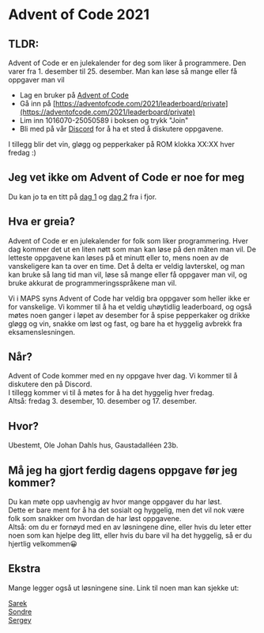 # Advent of Code 2021

## TLDR:

Advent of Code er en julekalender for deg som liker å programmere. Den varer fra 1. desember til 25. desember.
Man kan løse så mange eller få oppgaver man vil

- Lag en bruker på [Advent of Code](https://adventofcode.com/)
- Gå inn på [https://adventofcode.com/2021/leaderboard/private](https://adventofcode.com/2021/leaderboard/private)
- Lim inn 1016070-25050589 i boksen og trykk "Join"
- Bli med på vår [Discord](https://discord.gg/VWr6Xj3QZS) for å ha et sted å diskutere oppgavene.

I tillegg blir det vin, gløgg og pepperkaker på ROM klokka XX:XX hver fredag :)

## Jeg vet ikke om Advent of Code er noe for meg

Du kan jo ta en titt på [dag 1](https://adventofcode.com/2020/day/1) og [dag 2](https://adventofcode.com/2020/day/2) fra i fjor. 

## Hva er greia?

Advent of Code er en julekalender for folk som liker programmering. Hver dag kommer det ut en liten nøtt som man kan løse på den måten man vil.
De letteste oppgavene kan løses på et minutt eller to, mens noen av de vanskeligere kan ta over en time. Det å delta er veldig lavterskel, og man
kan bruke så lang tid man vil, løse så mange eller få oppgaver man vil, og bruke akkurat de programmeringsspråkene man vil.

Vi i MAPS syns Advent of Code har veldig bra oppgaver som heller ikke er for vanskelige. Vi kommer til å ha et veldig uhøytidlig leaderboard,
og også møtes noen ganger i løpet av desember for å spise pepperkaker og drikke gløgg og vin, snakke om løst og fast, og bare ha et hyggelig avbrekk fra eksamenslesningen.

## Når?
Advent of Code kommer med en ny oppgave hver dag. Vi kommer til å diskutere den på Discord. \
I tillegg kommer vi til å møtes for å ha det hyggelig hver fredag. \
Altså: fredag 3. desember, 10. desember og 17. desember.

## Hvor?
Ubestemt, Ole Johan Dahls hus, Gaustadalléen 23b.


## Må jeg ha gjort ferdig dagens oppgave før jeg kommer?
Du kan møte opp uavhengig av hvor mange oppgaver du har løst. \
Dette er bare ment for å ha det sosialt og hyggelig, men det vil nok være folk som snakker om hvordan de har løst oppgavene. \
Altså: om du er fornøyd med en av løsningene dine, eller hvis du leter etter noen som kan hjelpe deg litt, 
eller hvis du bare vil ha det hyggelig, så er du hjertlig velkommen😀

## Ekstra
Mange legger også ut løsningene sine. Link til noen man kan sjekke ut:

[Sarek](https://github.com/sarsko/aoc-2020) \
[Sondre](https://github.com/sondresl/AdventOfCode) \
[Sergey](https://github.com/sergiosja/AdventOfCode)
